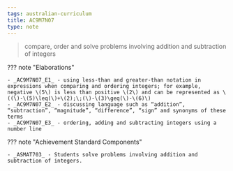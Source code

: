 ```yaml
---
tags: australian-curriculum
title: AC9M7N07
type: note
---
```

> compare, order and solve problems involving addition and subtraction of integers

??? note "Elaborations"

	- _AC9M7N07_E1_ - using less-than and greater-than notation in expressions when comparing and ordering integers; for example, negative \(5\) is less than positive \(2\) and can be represented as \((\)-\(5)\leq(\)+\(2);\;(\)-\(3)\geq(\)-\(6)\)
	- _AC9M7N07_E2_ - discussing language such as “addition”, “subtraction”, “magnitude”, “difference”, “sign” and synonyms of these terms
	- _AC9M7N07_E3_ - ordering, adding and subtracting integers using a number line
??? note "Achievement Standard Components"

	- _ASMAT703_ - Students solve problems involving addition and subtraction of integers.